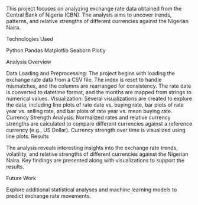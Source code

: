 This project focuses on analyzing exchange rate data obtained from the Central Bank of Nigeria (CBN). The analysis aims to uncover trends, patterns, and relative strengths of different currencies against the Nigerian Naira.

Technologies Used

Python
Pandas
Matplotlib
Seaborn
Plotly

Analysis Overview

Data Loading and Preprocessing: The project begins with loading the exchange rate data from a CSV file. The index is reset to handle mismatches, and the columns are rearranged for consistency. The rate date is converted to datetime format, and the months are mapped from strings to numerical values.
Visualization: Several visualizations are created to explore the data, including line plots of rate date vs. buying rate, bar plots of rate year vs. selling rate, and bar plots of rate year vs. mean buying rate.
Currency Strength Analysis: Normalized rates and relative currency strengths are calculated to compare different currencies against a reference currency (e.g., US Dollar). Currency strength over time is visualized using line plots.
Results

The analysis reveals interesting insights into the exchange rate trends, volatility, and relative strengths of different currencies against the Nigerian Naira. Key findings are presented along with visualizations to support the results.

Future Work

Explore additional statistical analyses and machine learning models to predict exchange rate movements.
